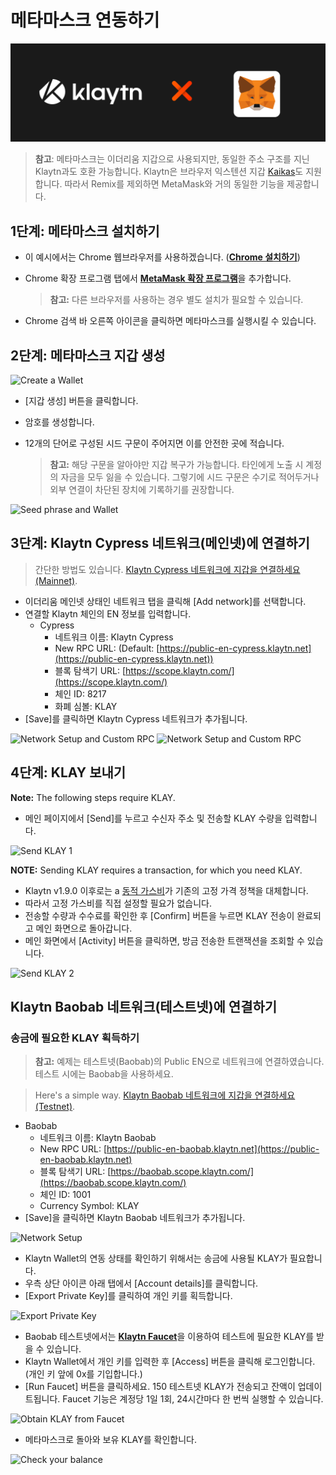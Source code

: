 # 메타마스크 연동하기

![](./img/klaytnXmetamask.png)

> **참고**: 메타마스크는 이더리움 지갑으로 사용되지만, 동일한 주소 구조를 지닌 Klaytn과도 호환 가능합니다. Klaytn은 브라우저 익스텐션 지갑 [Kaikas](../developer-tools/#kaikas)도 지원합니다. 따라서 Remix를 제외하면 MetaMask와 거의 동일한 기능을 제공합니다.

## 1단계: 메타마스크 설치하기 <a href="#install-metamask" id="install-metamask"></a>

* 이 예시에서는 Chrome 웹브라우저를 사용하겠습니다. ([**Chrome 설치하기**](https://www.google.com/intl/en\_us/chrome/))
*   Chrome 확장 프로그램 탭에서 [**MetaMask 확장 프로그램**](https://chrome.google.com/webstore/detail/metamask/nkbihfbeogaeaoehlefnkodbefgpgknn?hl=en)을 추가합니다.

    > **참고:** 다른 브라우저를 사용하는 경우 별도 설치가 필요할 수 있습니다.
* Chrome 검색 바 오른쪽 아이콘을 클릭하면 메타마스크를 실행시킬 수 있습니다.

## 2단계: 메타마스크 지갑 생성 <a href="#generate-a-metamask" id="generate-a-metamask"></a>

![Create a Wallet](../../bapp/tutorials/img/new-to-metamask.png)

* [지갑 생성] 버튼을 클릭합니다.
* 암호를 생성합니다.
*   12개의 단어로 구성된 시드 구문이 주어지면 이를 안전한 곳에 적습니다.

    > **참고:** 해당 구문을 알아야만 지갑 복구가 가능합니다. 타인에게 노출 시 계정의 자금을 모두 잃을 수 있습니다. 그렇기에 시드 구문은 수기로 적어두거나 외부 연결이 차단된 장치에 기록하기를 권장합니다.

![Seed phrase and Wallet](../../bapp/tutorials/img/metamask-secret-backup.png)

## 3단계: Klaytn Cypress 네트워크(메인넷)에 연결하기 <a href="#connect-to-klaytn-cypress-network-mainnet" id="connect-to-klaytn-cypress-network-mainnet"></a>

> 간단한 방법도 있습니다. [Klaytn Cypress 네트워크에 지갑을 연결하세요(Mainnet)](https://chainlist.org/chain/8217).

* 이더리움 메인넷 상태인 네트워크 탭을 클릭해 [Add network]를 선택합니다.
* 연결할 Klaytn 체인의 EN 정보를 입력합니다.
  * Cypress
    * 네트워크 이름: Klaytn Cypress
    * New RPC URL: (Default: [https://public-en-cypress.klaytn.net](https://public-en-cypress.klaytn.net))
    * 블록 탐색기 URL: [https://scope.klaytn.com/](https://scope.klaytn.com/)
    * 체인 ID: 8217
    * 화폐 심볼: KLAY
* [Save]를 클릭하면 Klaytn Cypress 네트워크가 추가됩니다.

![Network Setup and Custom RPC](../../bapp/tutorials/img/metamask-add-cypress-1.png) ![Network Setup and Custom RPC](../../bapp/tutorials/img/metamask-add-cypress-2.png)

## 4단계: KLAY 보내기 <a href="#send-klay" id="send-klay"></a>

**Note:** The following steps require KLAY.

* 메인 페이지에서 [Send]를 누르고 수신자 주소 및 전송할 KLAY 수량을 입력합니다.

![Send KLAY 1](img/metamask-send-klay-1.png)

**NOTE:** Sending KLAY requires a transaction, for which you need KLAY.

* Klaytn v1.9.0 이후로는 a [동적 가스비](https://medium.com/klaytn/dynamic-gas-fee-pricing-mechanism-1dac83d2689)가 기존의 고정 가격 정책을 대체합니다.
* 따라서 고정 가스비를 직접 설정할 필요가 없습니다.
* 전송할 수량과 수수료를 확인한 후 [Confirm] 버튼을 누르면 KLAY 전송이 완료되고 메인 화면으로 돌아갑니다.
* 메인 화면에서 [Activity] 버튼을 클릭하면, 방금 전송한 트랜잭션을 조회할 수 있습니다.

![Send KLAY 2](img/metamask-send-klay-2.png)

## Klaytn Baobab 네트워크(테스트넷)에 연결하기<a href="#connect-to-klaytn-baobab-network-testnet" id="connect-to-klaytn-baobab-network-testnet"></a>

### 송금에 필요한 KLAY 획득하기

> **참고:** 예제는 테스트넷(Baobab)의 Public EN으로 네트워크에 연결하였습니다. 테스트 시에는 Baobab을 사용하세요.

> Here's a simple way. [Klaytn Baobab 네트워크에 지갑을 연결하세요(Testnet)](https://chainlist.org/chain/1001).

* Baobab
  * 네트워크 이름: Klaytn Baobab
  * New RPC URL: [https://public-en-baobab.klaytn.net](https://public-en-baobab.klaytn.net)
  * 블록 탐색기 URL: [https://baobab.scope.klaytn.com/](https://baobab.scope.klaytn.com/)
  * 체인 ID: 1001
  * Currency Symbol: KLAY
* [Save]을 클릭하면 Klaytn Baobab 네트워크가 추가됩니다.

![Network Setup](img/connect-testnet-1.png)

* Klaytn Wallet의 연동 상태를 확인하기 위해서는 송금에 사용될 KLAY가 필요합니다.
* 우측 상단 아이콘 아래 탭에서 [Account details]를 클릭합니다.
* [Export Private Key]를 클릭하여 개인 키를 획득합니다.

![Export Private Key](img/connect-testnet-2.png)

* Baobab 테스트넷에서는 [**Klaytn Faucet**](https://baobab.wallet.klaytn.foundation/access?next=faucet)을 이용하여 테스트에 필요한 KLAY를 받을 수 있습니다.
* Klaytn Wallet에서 개인 키를 입력한 후 [Access] 버튼을 클릭해 로그인합니다. (개인 키 앞에 0x를 기입합니다.)
* [Run Faucet] 버튼을 클릭하세요. 150 테스트넷 KLAY가 전송되고 잔액이 업데이트됩니다. Faucet 기능은 계정당 1일 1회, 24시간마다 한 번씩 실행할 수 있습니다.

![Obtain KLAY from Faucet](img/connect-testnet-3.png)

* 메타마스크로 돌아와 보유 KLAY를 확인합니다.

![Check your balance](img/connect-testnet-4.png)

